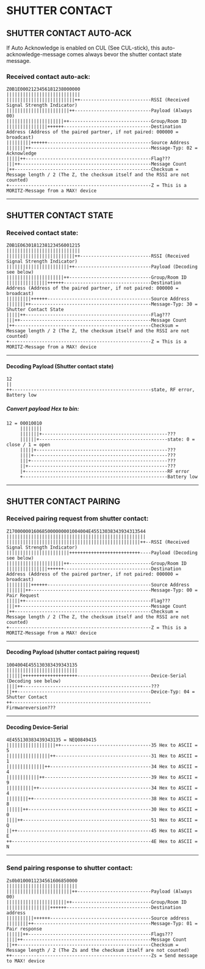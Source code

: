 SHUTTER CONTACT
===============

## SHUTTER CONTACT AUTO-ACK

If Auto Acknowledge is enabled on CUL (See CUL-stick),
this auto-acknowledge-message comes always bevor the shutter contact state message.

### Received contact auto-ack:

	Z0B1E0002123456181238000000
	|||||||||||||||||||||||||||
	|||||||||||||||||||||||||++--------------------------RSSI (Received Signal Strength Indicator)
	|||||||||||||||||||||||++----------------------------Payload (Always 00)
	|||||||||||||||||||||++------------------------------Group/Room ID
	|||||||||||||||++++++--------------------------------Destination Address (Address of the paired partner, if not paired: 000000 = broadcast)
	|||||||||++++++--------------------------------------Source Address
	|||||||++--------------------------------------------Message-Typ: 02 = Acknowledge
	|||||++----------------------------------------------Flag???
	|||++------------------------------------------------Message Count
	|++--------------------------------------------------Checksum = Message length / 2 (The Z, the checksum itself and the RSSI are not counted)
	+----------------------------------------------------Z = This is a MORITZ-Message from a MAX! device


_______________________________________________________________________________________________________________________

## SHUTTER CONTACT STATE

### Received contact state:

	Z0B1E0630181238123456001215
	|||||||||||||||||||||||||||
	|||||||||||||||||||||||||++--------------------------RSSI (Received Signal Strength Indicator)
	|||||||||||||||||||||||++----------------------------Payload (Decoding see below)
	|||||||||||||||||||||++------------------------------Group/Room ID
	|||||||||||||||++++++--------------------------------Destination Address (Address of the paired partner, if not paired: 000000 = broadcast)
	|||||||||++++++--------------------------------------Source Address
	|||||||++--------------------------------------------Message-Typ: 30 = Shutter Contact State
	|||||++----------------------------------------------Flag???
	|||++------------------------------------------------Message Count
	|++--------------------------------------------------Checksum = Message length / 2 (The Z, the checksum itself and the RSSI are not counted)
	+----------------------------------------------------Z = This is a MORITZ-Message from a MAX! device

-----------------------------------------------------------------------------------------------------------------------

#### Decoding Payload (Shutter contact state)

	12
	||
	++---------------------------------------------------state, RF error, Battery low

##### Convert payload Hex to bin:

	12 = 00010010
	     ||||||||
	     |||||||+----------------------------------------------???
	     ||||||+-----------------------------------------------state: 0 = close / 1 = open
	     |||||+------------------------------------------------???
	     ||||+-------------------------------------------------???
	     |||+--------------------------------------------------???
	     ||+---------------------------------------------------???
	     |+----------------------------------------------------RF error
	     +-----------------------------------------------------Battery low

_______________________________________________________________________________________________________________________


## SHUTTER CONTACT PAIRING

### Received pairing request from shutter contact:

	Z17000000160685000000001004004E45513038343934313544
	|||||||||||||||||||||||||||||||||||||||||||||||||||
	|||||||||||||||||||||||||||||||||||||||||||||||||++--RSSI (Received Signal Strength Indicator)
	|||||||||||||||||||||||++++++++++++++++++++++++++----Payload (Decoding see below)
	|||||||||||||||||||||++------------------------------Group/Room ID
	|||||||||||||||++++++--------------------------------Destination Address (Address of the paired partner, if not paired: 000000 = broadcast)
	|||||||||++++++--------------------------------------Source Address
	|||||||++--------------------------------------------Message-Typ: 00 = Pair Request
	|||||++----------------------------------------------Flag???
	|||++------------------------------------------------Message Count
	|++--------------------------------------------------Checksum = Message length / 2 (The Z, the checksum itself and the RSSI are not counted)
	+----------------------------------------------------Z = This is a MORITZ-Message from a MAX! device

-----------------------------------------------------------------------------------------------------------------------

#### Decoding Payload (shutter contact pairing request)

	1004004E455130383439343135
	||||||||||||||||||||||||||
	||||||++++++++++++++++++++---------------------------Device-Serial (Decoding see below)
	||||++-----------------------------------------------???
	||++-------------------------------------------------Device-Typ: 04 = Shutter Contact
	++---------------------------------------------------Firmwareversion???

-----------------------------------------------------------------------------------------------------------------------

#### Decoding Device-Serial

	4E455130383439343135 = NEQ0849415
	||||||||||||||||||++---------------------------------35 Hex to ASCII = 5
	||||||||||||||||++-----------------------------------31 Hex to ASCII = 1
	||||||||||||||++-------------------------------------34 Hex to ASCII = 4
	||||||||||||++---------------------------------------39 Hex to ASCII = 9
	||||||||||++-----------------------------------------34 Hex to ASCII = 4
	||||||||++-------------------------------------------38 Hex to ASCII = 8
	||||||++---------------------------------------------30 Hex to ASCII = 0
	||||++-----------------------------------------------51 Hex to ASCII = Q
	||++-------------------------------------------------45 Hex to ASCII = E
	++---------------------------------------------------4E Hex to ASCII = N
_______________________________________________________________________________________________________________________

### Send pairing response to shutter contact:

	Zs0b0100011234561606850000
	||||||||||||||||||||||||||
	||||||||||||||||||||||||++---------------------------Payload (Always 00)
	||||||||||||||||||||||++-----------------------------Group/Room ID
	||||||||||||||||++++++-------------------------------Destination address
	||||||||||++++++-------------------------------------Source address
	||||||||++-------------------------------------------Message-Typ: 01 = Pair response
	||||||++---------------------------------------------Flags???
	||||++-----------------------------------------------Message Count
	||++-------------------------------------------------Checksum = Message length / 2 (The Zs and the checksum itself are not counted)
	++---------------------------------------------------Zs = Send message to MAX! device
